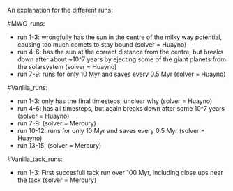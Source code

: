 An explanation for the different runs:

#MWG_runs:
- run 1-3: wrongfully has the sun in the centre of the milky way potential, causing too much comets to stay bound (solver = Huayno)
- run 4-6: has the sun at the correct distance from the centre, but breaks down after about ~10^7 years by ejecting some of the giant planets from the solarsystem (solver = Huayno)
- run 7-9: runs for only 10 Myr and saves every 0.5 Myr (solver = Huayno)

#Vanilla_runs:
- run 1-3: only has the final timesteps, unclear why (solver = Huayno)
- run 4-6: has all timesteps, but again breaks down after some 10^7 years (solver = Huayno)
- run 7-9: (solver = Mercury)
- run 10-12: runs for only 10 Myr and saves every 0.5 Myr (solver = Huayno)
- run 13-15: (solver = Mercury)

#Vanilla_tack_runs:
- run 1-3: First succesfull tack run over 100 Myr, including close ups near the tack (solver = Mercury)
